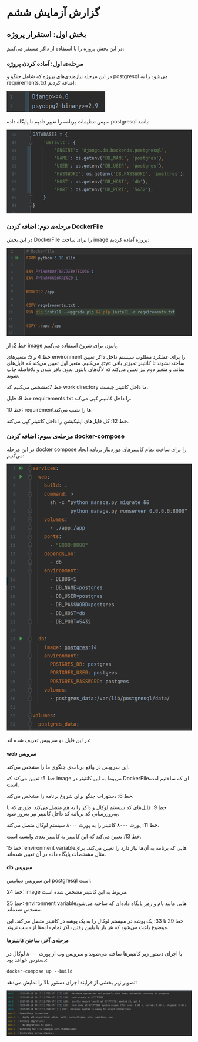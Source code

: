 # گزارش آزمایش ششم 

##  بخش اول: استقرار پروژه

در این بخش پروژه را با استفاده از داکر مستقر می‌کنیم:

### مرحله‌ی اول: آماده کردن پروژه
در این مرحله نیازمندی‌های پروژه که شامل جنگو و postgresql می‌شود را به requirements.txt اضافه کردیم:

![](static/requirements.png)

سپس تنظیمات برنامه را تغییر دادیم تا پایگاه داده postgresql باشد:

![](static/settings_database.png)

### مرحله‌ی دوم: اضافه کردن DockerFile
در این بخش DockerFile را برای ساخت image پروژه آماده کردیم:

![](static/dockerfile.png)

خط 2: از image پایتون برای شروع استفاده می‌کنیم.

خط 4 و 5: متغیرهای environment را برای عملکرد مطلوب سیستم داخل داکر تعیین می‌کنیم. متغیر اول تعیین می‌کند که فایل‌های .pyc ساخته نشوند تا کانتینر تمیزتر باقی بماند. و متغیر دوم نیز تعیین می‌کند که لاگ‌های پایتون بدون بافر شدن و بلافاصله چاپ شوند.

خط 7:مشخص می‌کنیم که work directory ما داخل کانتینر چیست.

خط 9: فایل requirements.txt را داخل کانتینر کپی می‌کند.

خط 10: requirementها را نصب می‌کند.

خط 12: کل فایل‌های اپلیکیشن را داخل کانتینر کپی می‌کند.

### مرحله‌ی سوم: اضافه کردن docker-compose
در این مرحله docker compose را برای ساخت تمام کانتینرهای موردنیاز برنامه ایجاد می‌کنیم:

![](static/docker_compose.png)

در این فایل دو سرویس تعریف شده اند:

#### web سرویس
این سرویس در واقع برنامه‌ی جنگوی ما را مشخص می‌کند.

خط 5: تعیین می‌کند که image مربوط به این کانتینر در DockerFileای که ساختیم آمده است.

خط 6: دستورات جنگو برای شروع برنامه را مشخص می‌کند.

خط 9: فایل‌های کد سیستم لوکال و داکر را به هم متصل می‌کند. طوری که با به‌روزرسانی کد برنامه کد داخل کانتینر نیز به‌روز شود.

خط 11: پورت ۸۰۰۰ کانتینر را به پورت ۸۰۰۰ سیستم لوکال متصل می‌کند.

خط 13: تعیین می‌کند که این کانتینر به کانتینر بعدی وابسته است.

خط 15: environment variableهایی که برنامه به آن‌ها نیاز دارد را تعیین می‌کند. برای مثال مشخصات پایگاه داده در آن تعیین شده‌اند.

#### db سرویس
این سرویس دیتابیس postgresql است.

خط 24: image مربوط به این کانتینر مشخص شده است.

خط 25: environment variableهایی مانند نام و رمز پایگاه داده‌ای که ساخته می‌شود مشخص شده‌اند.

خط 29 تا 33: یک پوشه در سیستم لوکال را به یک پوشه در کانتینر متصل می‌کند. این موضوع باعث می‌شود که هر بار با پایین رفتن داکر تمام داده‌ها از دست نروند.

#### مرحله‌ی آخر: ساختن کانتینرها
با اجرای دستور زیر کانتینرها ساخته می‌شوند و سرویس وب از پورت ۸۰۰۰ لوکال در دسترس خواهد بود:

```shell
docker-compose up --build
```

تصویر زیر بخشی از فرایند اجرای دستور بالا را نمایش می‌دهد:

![](static/docker_compose_build.png)
